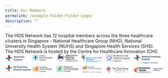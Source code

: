 ```yaml
---
title: Our Members
permalink: /example-folder/folder-page/
description: ""
---
```

The HOS Network has 12 hospital members across the three healthcare clusters in Singapore - National Healthcare Group (NHG), National University Health System (NUHS) and Singapore Health Services (SHS). The HOS Network is hosted by the Centre for Healthcare Innovation (CHI).
![](/images/partner%20logos.png)